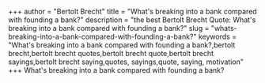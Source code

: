 +++
author = "Bertolt Brecht"
title = "What's breaking into a bank compared with founding a bank?"
description = "the best Bertolt Brecht Quote: What's breaking into a bank compared with founding a bank?"
slug = "whats-breaking-into-a-bank-compared-with-founding-a-bank?"
keywords = "What's breaking into a bank compared with founding a bank?,bertolt brecht,bertolt brecht quotes,bertolt brecht quote,bertolt brecht sayings,bertolt brecht saying,quotes, sayings,quote, saying, motivation"
+++
What's breaking into a bank compared with founding a bank?
